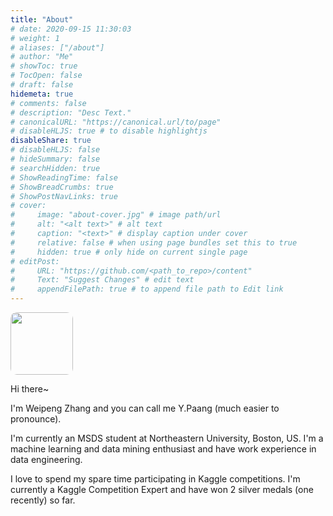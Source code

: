 ```yaml
---
title: "About"
# date: 2020-09-15 11:30:03
# weight: 1
# aliases: ["/about"]
# author: "Me"
# showToc: true
# TocOpen: false
# draft: false
hidemeta: true
# comments: false
# description: "Desc Text."
# canonicalURL: "https://canonical.url/to/page"
# disableHLJS: true # to disable highlightjs
disableShare: true
# disableHLJS: false
# hideSummary: false
# searchHidden: true
# ShowReadingTime: false
# ShowBreadCrumbs: true
# ShowPostNavLinks: true
# cover:
#     image: "about-cover.jpg" # image path/url
#     alt: "<alt text>" # alt text
#     caption: "<text>" # display caption under cover
#     relative: false # when using page bundles set this to true
#     hidden: true # only hide on current single page
# editPost:
#     URL: "https://github.com/<path_to_repo>/content"
#     Text: "Suggest Changes" # edit text
#     appendFilePath: true # to append file path to Edit link
---
```

<a href="url"><img src="me.jpg" height="auto" width="100" style="border-radius:10%"></a>

Hi there~

I'm Weipeng Zhang and you can call me Y.Paang (much easier to pronounce).

I'm currently an MSDS student at Northeastern University, Boston, US. I'm a machine learning and data mining enthusiast and have work experience in data engineering.

I love to spend my spare time participating in Kaggle competitions. I'm currently a Kaggle Competition Expert and have won 2 silver medals (one recently) so far.

